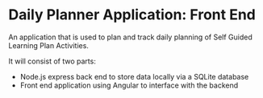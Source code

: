 # Daily Planner Application: Front End

An application that is used to plan and track daily planning of Self Guided Learning Plan Activities.

It will consist of two parts:

- Node.js express back end to store data locally via a SQLite database
- Front end application using Angular to interface with the backend
